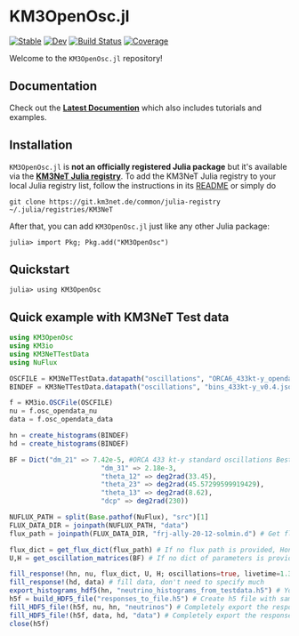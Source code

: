 # KM3OpenOsc.jl

[![Stable](https://img.shields.io/badge/docs-stable-blue.svg)](https://common.pages.km3net.de/KM3OpenOsc.jl/stable)
[![Dev](https://img.shields.io/badge/docs-dev-blue.svg)](https://common.pages.km3net.de/KM3OpenOsc.jl/dev)
[![Build Status](https://git.km3net.de/common/KM3OpenOsc.jl/badges/main/pipeline.svg)](https://git.km3net.de/common/KM3OpenOsc.jl/pipelines)
[![Coverage](https://git.km3net.de/common/KM3OpenOsc.jl/badges/main/coverage.svg)](https://git.km3net.de/common/KM3OpenOsc.jl/commits/main)

Welcome to the `KM3OpenOsc.jl` repository!


## Documentation

Check out the **[Latest Documention](https://common.pages.km3net.de/KM3OpenOsc.jl/dev)**
which also includes tutorials and examples.


## Installation

`KM3OpenOsc.jl` is **not an officially registered Julia package** but it's available via the **[KM3NeT Julia registry](https://git.km3net.de/common/julia-registry)**. To add the KM3NeT Julia registry to your local Julia registry list, follow the instructions in its
[README](https://git.km3net.de/common/julia-registry#adding-the-registry) or simply do

    git clone https://git.km3net.de/common/julia-registry ~/.julia/registries/KM3NeT
    
After that, you can add `KM3OpenOsc.jl` just like any other Julia package:

    julia> import Pkg; Pkg.add("KM3OpenOsc")
    

## Quickstart

``` julia-repl
julia> using KM3OpenOsc
```

## Quick example with KM3NeT Test data

```julia
using KM3OpenOsc
using KM3io
using KM3NeTTestData
using NuFlux

OSCFILE = KM3NeTTestData.datapath("oscillations", "ORCA6_433kt-y_opendata_v0.5_testdata.root")
BINDEF = KM3NeTTestData.datapath("oscillations", "bins_433kt-y_v0.4.json")

f = KM3io.OSCFile(OSCFILE)
nu = f.osc_opendata_nu
data = f.osc_opendata_data

hn = create_histograms(BINDEF)
hd = create_histograms(BINDEF)

BF = Dict("dm_21" => 7.42e-5, #ORCA 433 kt-y standard oscillations Best Fit
                       "dm_31" => 2.18e-3,
                       "theta_12" => deg2rad(33.45),
                       "theta_23" => deg2rad(45.57299599919429),
                       "theta_13" => deg2rad(8.62),
                       "dcp" => deg2rad(230))

NUFLUX_PATH = split(Base.pathof(NuFlux), "src")[1]
FLUX_DATA_DIR = joinpath(NUFLUX_PATH, "data")
flux_path = joinpath(FLUX_DATA_DIR, "frj-ally-20-12-solmin.d") # Get flux of Honda Frejus site from NuFlux

flux_dict = get_flux_dict(flux_path) # If no flux path is provided, Honda flux at frejus site is taken by default
U,H = get_oscillation_matrices(BF) # If no dict of parameters is provided NuFit is selected by default

fill_response!(hn, nu, flux_dict, U, H; oscillations=true, livetime=1.39) # fill neutrinos ,need flux, oscillation parameters and livetime
fill_response!(hd, data) # fill data, don't need to specify much
export_histograms_hdf5(hn, "neutrino_histograms_from_testdata.h5") # You can easily export the filled histograms to hdf5
h5f = build_HDF5_file("responses_to_file.h5") # Create h5 file with same structure as responses bins 
fill_HDF5_file!(h5f, nu, hn, "neutrinos") # Completely export the response as a table in an hdf5 file at a given path 
fill_HDF5_file!(h5f, data, hd, "data") # Completely export the response as a table in an hdf5 file at a given path 
close(h5f)
```
